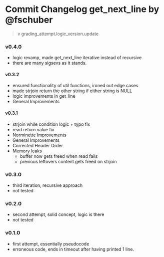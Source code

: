 # Commit Changelog get_next_line by @fschuber

> v grading_attempt.logic_version.update

### v0.4.0
- logic revamp, made get_next_line iterative instead of recursive
- there are many sigsevs as it stands.

#### v0.3.2
- ensured functionality of util functions, ironed out edge cases
- made strjoin return the other string if either string is NULL
- logic improvements in get_line
- General Improvements

#### v0.3.1
- strjoin while condition logic + typo fix
- read return value fix
- Norminette Improvements
- General Improvements
- Corrected Header Order
- Memory leaks
	- buffer now gets freed when read fails
	- previous leftovers content gets freed on strjoin

### v0.3.0
- third iteration, recursive approach
- not tested

### v0.2.0
- second attempt, solid concept, logic is there
- not tested

### v0.1.0
- first attempt, essentially pseudocode
- erroneous code, ends in timeout after having printed 1 line.
